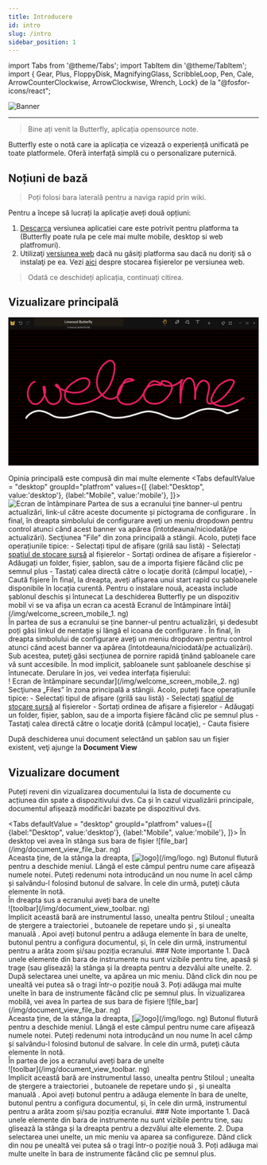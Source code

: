```yaml
---
title: Introducere
id: intro
slug: /intro
sidebar_position: 1
---
```


import Tabs from '@theme/Tabs';
import TabItem din '@theme/TabItem'; import { Gear, Plus, FloppyDisk, MagnifyingGlass, ScribbleLoop, Pen, Cale, ArrowCounterClockwise, ArrowClockwise, Wrench, Lock} de la "@fosfor-icons/react";

![Banner](/img/banner.png)

---

> Bine ați venit la Butterfly, aplicația opensource note.

Butterfly este o notă care ia aplicația ce vizează o experiență unificată pe toate platformele. Oferă interfață simplă cu o personalizare puternică.

## Noțiuni de bază

> Poți folosi bara laterală pentru a naviga rapid prin wiki.


Pentru a începe să lucrați la aplicație aveți două opțiuni:
1. [Descarca](/downloads) versiunea aplicatiei care este potrivit pentru platforma ta (Butterfly poate rula pe cele mai multe mobile, desktop si web platfromuri).
2. Utilizaţi [versiunea web](https://butterfly.linwood.dev) dacă nu găsiţi platforma sau dacă nu doriţi să o instalaţi pe ea. Vezi [aici](storage#web) despre stocarea fișierelor pe versiunea web.

> Odată ce deschideți aplicația, continuați citirea.



## Vizualizare principală

![Vizualizare principală](main.png)

Opinia principală este compusă din mai multe elemente
<Tabs
    defaultValue = "desktop"
    groupId="platfrom"
        values={[
        {label:"Desktop", value:'desktop'},
 {label:"Mobile", value:'mobile'},
 ]}>
    <TabItem value="desktop">
        ![Ecran de întâmpinare](/img/welcome_screen_desktop.png)
        Partea de sus a ecranului ține banner-ul pentru actualizări, link-ul către aceste documente și pictograma de configurare <Gear/>. În final, în dreapta simbolului de configurare <Gear/> aveţi un meniu dropdown pentru control atunci când acest banner va apărea (întotdeauna/niciodată/pe actualizări).
        Secţiunea "File" din zona principală a stângii. Acolo, puteți face operațiunile tipice:
            - Selectați tipul de afișare (grilă sau listă)
            - Selectați [spațiul de stocare sursă](stocage) al fișierelor
            - Sortați ordinea de afișare a fișierelor
            - Adăugați un folder, fișier, șablon, sau de a importa fişiere făcând clic pe semnul <Plus/> plus
            - Tastaţi calea directă către o locaţie dorită (câmpul locaţie),
            - Caută fişiere
        În final, la dreapta, aveți afișarea unui start rapid cu șabloanele disponibile în locația curentă. Pentru o instalare nouă, aceasta include șablonul deschis și întunecat
    </TabItem>
    <TabItem value="mobile">
        La deschiderea Butterfly pe un dispozitiv mobil vi se va afișa un ecran ca acestă
        Ecranul de întâmpinare întâi](/img/welcome_screen_mobile_1. ng)   
        În partea de sus a ecranului se ține banner-ul pentru actualizări, și dedesubt poți găsi linkul de nentație și lângă el icoana de configurare <Gear/>. În final, în dreapta simbolului de configurare <Gear/> aveţi un meniu dropdown pentru control atunci când acest banner va apărea (întotdeauna/niciodată/pe actualizări).
        Sub acestea, puteţi găsi secţiunea de pornire rapidă ţinând şabloanele care vă sunt accesibile. În mod implicit, șabloanele sunt șabloanele deschise și întunecate. 
        Derulare în jos, vei vedea interfața fișierului:
        \
        ! Ecran de întâmpinare secundar](/img/welcome_screen_mobile_2. ng)  
        Secţiunea „Files” în zona principală a stângii. Acolo, puteți face operațiunile tipice:
        - Selectați tipul de afișare (grilă sau listă)
        - Selectați [spațiul de stocare sursă](stocage) al fișierelor
        - Sortați ordinea de afișare a fișierelor
        - Adăugați un folder, fișier, șablon, sau de a importa fişiere făcând clic pe semnul <Plus/> plus
        - Tastaţi calea directă către o locaţie dorită (câmpul locaţie),
        - Cauta fisiere
    </TabItem>
</Tabs>

După deschiderea unui document selectând un şablon sau un fişier existent, veţi ajunge la **Document View**


## Vizualizare document

Puteți reveni din vizualizarea documentului la lista de documente cu acțiunea din spate a dispozitivului dvs. Ca și în cazul vizualizării principale, documentul afișează modificări bazate pe dispozitivul dvs.

<Tabs
    defaultValue = "desktop"
    groupId="platfrom"
        values={[
        {label:"Desktop", value:'desktop'},
 {label:"Mobile", value:'mobile'},
 ]}>
    <TabItem value="desktop">
        În desktop vei avea în stânga sus bara de fișier
        ![file_bar](/img/document_view_file_bar. ng)\
        Aceasta ține, de la stânga la dreapta, 
        [<img alt="logo" src="/img/logo.png" width="16"/>](/img/logo. ng) Butonul
        flutură pentru a deschide meniul. Lângă el este câmpul pentru nume care afișează numele notei. Puteți redenumi nota introducând un nou nume în acel câmp și salvându-l folosind butonul <FloppyDisk/> de salvare. În cele din urmă, puteţi căuta <MagnifyingGlass/> elemente în notă.
        \
        În dreapta sus a ecranului aveți bara de unelte\
        ![toolbar](/img/document_view_toolbar. ng)\
        Implicit această bară are instrumentul <ScribbleLoop/> lasso, unealta pentru Stiloul <Pen/> ; unealta de ștergere a traiectoriei <Path/> , butoanele de repetare <ArrowCounterClockwise/> undo și <ArrowClockwise/> , și unealta manuală <Hand/>. Apoi aveți butonul <Plus/> pentru a adăuga elemente în bara de unelte, butonul <Wrench/> pentru a configura documentul, și, în cele din urmă, instrumentul <Lock/> pentru a arăta zoom și/sau poziția ecranului. 
        ### Note importante
        1. Dacă unele elemente din bara de instrumente nu sunt vizibile pentru tine, apasă și trage (sau glisează) la stânga și la dreapta pentru a dezvălui alte unelte. 
        2. După selectarea unei unelte, va apărea un mic meniu. Dând click din nou pe unealtă vei putea să o tragi într-o poziție nouă
        3. Poți adăuga mai multe unelte în bara de instrumente făcând clic pe semnul <Plus/> plus. 
    </TabItem>
    <TabItem value="mobile">
        În vizualizarea mobilă, vei avea în partea de sus bara de fișiere
        ![file_bar](/img/document_view_file_bar. ng)\
        Aceasta ține, de la stânga la dreapta, 
        [<img alt="logo" src="/img/logo.png" width="16"/>](/img/logo. ng) Butonul
        flutură pentru a deschide meniul. Lângă el este câmpul pentru nume care afișează numele notei. Puteți redenumi nota introducând un nou nume în acel câmp și salvându-l folosind butonul <FloppyDisk/> de salvare. În cele din urmă, puteţi căuta <MagnifyingGlass/> elemente în notă.
        \
        În partea de jos a ecranului aveți bara de unelte\
        ![toolbar](/img/document_view_toolbar. ng)\
        Implicit această bară are instrumentul <ScribbleLoop/> lasso, unealta pentru Stiloul <Pen/> ; unealta de ștergere a traiectoriei <Path/> , butoanele de repetare <ArrowCounterClockwise/> undo și <ArrowClockwise/> , și unealta manuală <Hand/>. Apoi aveți butonul <Plus/> pentru a adăuga elemente în bara de unelte, butonul <Wrench/> pentru a configura documentul, și, în cele din urmă, instrumentul <Lock/> pentru a arăta zoom și/sau poziția ecranului. 
        ### Note importante
        1. Dacă unele elemente din bara de instrumente nu sunt vizibile pentru tine, sau glisează la stânga și la dreapta pentru a dezvălui alte elemente. 
        2. Dupa selectarea unei unelte, un mic meniu va aparea sa configureze. Dând click din nou pe unealtă vei putea să o tragi într-o poziție nouă
        3. Poți adăuga mai multe unelte în bara de instrumente făcând clic pe semnul <Plus/> plus. 
    </TabItem>
</Tabs>
	

